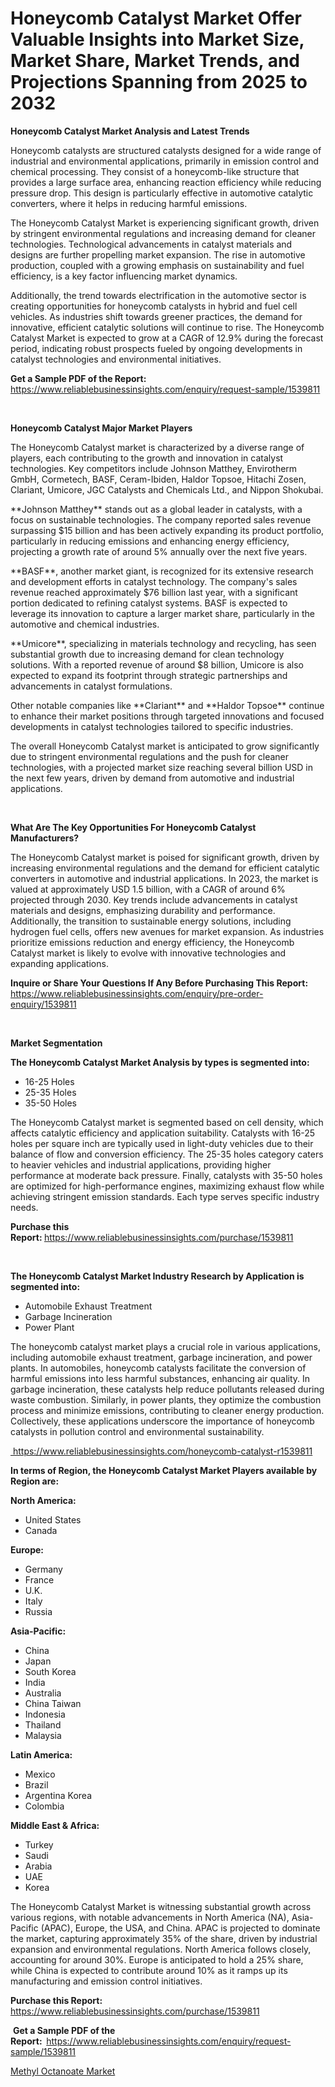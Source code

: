 <p><h1>Honeycomb Catalyst Market Offer Valuable Insights into Market Size, Market Share, Market Trends, and Projections Spanning from 2025 to 2032</h1></p><p><strong>Honeycomb Catalyst Market Analysis and Latest Trends</strong></p>
<p><p>Honeycomb catalysts are structured catalysts designed for a wide range of industrial and environmental applications, primarily in emission control and chemical processing. They consist of a honeycomb-like structure that provides a large surface area, enhancing reaction efficiency while reducing pressure drop. This design is particularly effective in automotive catalytic converters, where it helps in reducing harmful emissions.</p><p>The Honeycomb Catalyst Market is experiencing significant growth, driven by stringent environmental regulations and increasing demand for cleaner technologies. Technological advancements in catalyst materials and designs are further propelling market expansion. The rise in automotive production, coupled with a growing emphasis on sustainability and fuel efficiency, is a key factor influencing market dynamics.</p><p>Additionally, the trend towards electrification in the automotive sector is creating opportunities for honeycomb catalysts in hybrid and fuel cell vehicles. As industries shift towards greener practices, the demand for innovative, efficient catalytic solutions will continue to rise. The Honeycomb Catalyst Market is expected to grow at a CAGR of 12.9% during the forecast period, indicating robust prospects fueled by ongoing developments in catalyst technologies and environmental initiatives.</p></p>
<p><strong>Get a Sample PDF of the Report:&nbsp;</strong> <a href="https://www.reliablebusinessinsights.com/enquiry/request-sample/1539811?utm_campaign=3128&utm_medium=2&utm_source=Github&utm_content=ia&utm_term=01042025&utm_id=honeycomb-catalyst">https://www.reliablebusinessinsights.com/enquiry/request-sample/1539811</a></p>
<p>&nbsp;</p>
<p><strong>Honeycomb Catalyst Major Market Players</strong></p>
<p><p>The Honeycomb Catalyst market is characterized by a diverse range of players, each contributing to the growth and innovation in catalyst technologies. Key competitors include Johnson Matthey, Envirotherm GmbH, Cormetech, BASF, Ceram-Ibiden, Haldor Topsoe, Hitachi Zosen, Clariant, Umicore, JGC Catalysts and Chemicals Ltd., and Nippon Shokubai.</p><p>**Johnson Matthey** stands out as a global leader in catalysts, with a focus on sustainable technologies. The company reported sales revenue surpassing $15 billion and has been actively expanding its product portfolio, particularly in reducing emissions and enhancing energy efficiency, projecting a growth rate of around 5% annually over the next five years.</p><p>**BASF**, another market giant, is recognized for its extensive research and development efforts in catalyst technology. The company's sales revenue reached approximately $76 billion last year, with a significant portion dedicated to refining catalyst systems. BASF is expected to leverage its innovation to capture a larger market share, particularly in the automotive and chemical industries.</p><p>**Umicore**, specializing in materials technology and recycling, has seen substantial growth due to increasing demand for clean technology solutions. With a reported revenue of around $8 billion, Umicore is also expected to expand its footprint through strategic partnerships and advancements in catalyst formulations.</p><p>Other notable companies like **Clariant** and **Haldor Topsoe** continue to enhance their market positions through targeted innovations and focused developments in catalyst technologies tailored to specific industries.</p><p>The overall Honeycomb Catalyst market is anticipated to grow significantly due to stringent environmental regulations and the push for cleaner technologies, with a projected market size reaching several billion USD in the next few years, driven by demand from automotive and industrial applications.</p></p>
<p>&nbsp;</p>
<p><strong>What Are The Key Opportunities For Honeycomb Catalyst Manufacturers?</strong></p>
<p><p>The Honeycomb Catalyst market is poised for significant growth, driven by increasing environmental regulations and the demand for efficient catalytic converters in automotive and industrial applications. In 2023, the market is valued at approximately USD 1.5 billion, with a CAGR of around 6% projected through 2030. Key trends include advancements in catalyst materials and designs, emphasizing durability and performance. Additionally, the transition to sustainable energy solutions, including hydrogen fuel cells, offers new avenues for market expansion. As industries prioritize emissions reduction and energy efficiency, the Honeycomb Catalyst market is likely to evolve with innovative technologies and expanding applications.</p></p>
<p><strong>Inquire or Share Your Questions If Any Before Purchasing This Report:</strong> <a href="https://www.reliablebusinessinsights.com/enquiry/pre-order-enquiry/1539811?utm_campaign=3128&utm_medium=2&utm_source=Github&utm_content=ia&utm_term=01042025&utm_id=honeycomb-catalyst">https://www.reliablebusinessinsights.com/enquiry/pre-order-enquiry/1539811</a></p>
<p>&nbsp;</p>
<p><strong>Market Segmentation</strong></p>
<p><strong>The Honeycomb Catalyst Market Analysis by types is segmented into:</strong></p>
<p><ul><li>16-25 Holes</li><li>25-35 Holes</li><li>35-50 Holes</li></ul></p>
<p><p>The Honeycomb Catalyst market is segmented based on cell density, which affects catalytic efficiency and application suitability. Catalysts with 16-25 holes per square inch are typically used in light-duty vehicles due to their balance of flow and conversion efficiency. The 25-35 holes category caters to heavier vehicles and industrial applications, providing higher performance at moderate back pressure. Finally, catalysts with 35-50 holes are optimized for high-performance engines, maximizing exhaust flow while achieving stringent emission standards. Each type serves specific industry needs.</p></p>
<p><strong>Purchase this Report:&nbsp;</strong><a href="https://www.reliablebusinessinsights.com/purchase/1539811?utm_campaign=3128&utm_medium=2&utm_source=Github&utm_content=ia&utm_term=01042025&utm_id=honeycomb-catalyst">https://www.reliablebusinessinsights.com/purchase/1539811</a></p>
<p>&nbsp;</p>
<p><strong>The Honeycomb Catalyst Market Industry Research by Application is segmented into:</strong></p>
<p><ul><li>Automobile Exhaust Treatment</li><li>Garbage Incineration</li><li>Power Plant</li></ul></p>
<p><p>The honeycomb catalyst market plays a crucial role in various applications, including automobile exhaust treatment, garbage incineration, and power plants. In automobiles, honeycomb catalysts facilitate the conversion of harmful emissions into less harmful substances, enhancing air quality. In garbage incineration, these catalysts help reduce pollutants released during waste combustion. Similarly, in power plants, they optimize the combustion process and minimize emissions, contributing to cleaner energy production. Collectively, these applications underscore the importance of honeycomb catalysts in pollution control and environmental sustainability.</p></p>
<p><a href="https://www.reliablebusinessinsights.com/honeycomb-catalyst-r1539811?utm_campaign=3128&utm_medium=2&utm_source=Github&utm_content=ia&utm_term=01042025&utm_id=honeycomb-catalyst">&nbsp;https://www.reliablebusinessinsights.com/honeycomb-catalyst-r1539811</a></p>
<p><strong>In terms of Region, the Honeycomb Catalyst Market Players available by Region are:</strong></p>
<p>
    <p> <strong> North America: </strong>
        <ul>
            <li>United States</li>
            <li>Canada</li>
        </ul>
        </p> 
    <p> <strong> Europe: </strong>
        <ul>
            <li>Germany</li>
            <li>France</li>
            <li>U.K.</li>
            <li>Italy</li>
            <li>Russia</li>
        </ul>
        </p> 
    <p> <strong> Asia-Pacific: </strong>
        <ul>
            <li>China</li>
            <li>Japan</li>
            <li>South Korea</li>
            <li>India</li>
            <li>Australia</li>
            <li>China Taiwan</li>
            <li>Indonesia</li>
            <li>Thailand</li>
            <li>Malaysia</li>
        </ul>
        </p> 
    <p> <strong> Latin America: </strong>
        <ul>
            <li>Mexico</li>
            <li>Brazil</li>
            <li>Argentina Korea</li>
            <li>Colombia</li>
        </ul>
        </p> 
    <p> <strong> Middle East & Africa: </strong>
        <ul>
            <li>Turkey</li>
            <li>Saudi</li>
            <li>Arabia</li>
            <li>UAE</li>
            <li>Korea</li>
        </ul>
    </p>
    </p>
<p><p>The Honeycomb Catalyst Market is witnessing substantial growth across various regions, with notable advancements in North America (NA), Asia-Pacific (APAC), Europe, the USA, and China. APAC is projected to dominate the market, capturing approximately 35% of the share, driven by industrial expansion and environmental regulations. North America follows closely, accounting for around 30%. Europe is anticipated to hold a 25% share, while China is expected to contribute around 10% as it ramps up its manufacturing and emission control initiatives.</p></p>
<p><strong>Purchase this Report: </strong><a href="https://www.reliablebusinessinsights.com/purchase/1539811?utm_campaign=3128&utm_medium=2&utm_source=Github&utm_content=ia&utm_term=01042025&utm_id=honeycomb-catalyst">https://www.reliablebusinessinsights.com/purchase/1539811</a></p>
<p>&nbsp;<strong>Get a Sample PDF of the Report:&nbsp;&nbsp;</strong><a href="https://www.reliablebusinessinsights.com/enquiry/request-sample/1539811?utm_campaign=3128&utm_medium=2&utm_source=Github&utm_content=ia&utm_term=01042025&utm_id=honeycomb-catalyst">https://www.reliablebusinessinsights.com/enquiry/request-sample/1539811</a></p>
<p><strong></strong></p>
<p><p><a href="https://github.com/shadnfamoza/Market-Research-Report-List-1/blob/main/methyl-octanoate-market.md?utm_campaign=3128&utm_medium=2&utm_source=Github&utm_content=ia&utm_term=01042025&utm_id=honeycomb-catalyst">Methyl Octanoate Market</a></p></p>